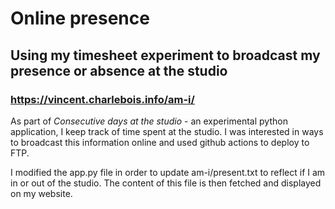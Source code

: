 # Online presence
## Using my timesheet experiment to broadcast my presence or absence at the studio
### https://vincent.charlebois.info/am-i/

As part of *Consecutive days at the studio* - an experimental python application, I keep track of time spent at the studio.
I was interested in ways to broadcast this information online and used github actions to deploy to FTP.

I modified the app.py file in order to update am-i/present.txt to reflect if I am in or out of the studio. The content of this file is then fetched and displayed on my website.
